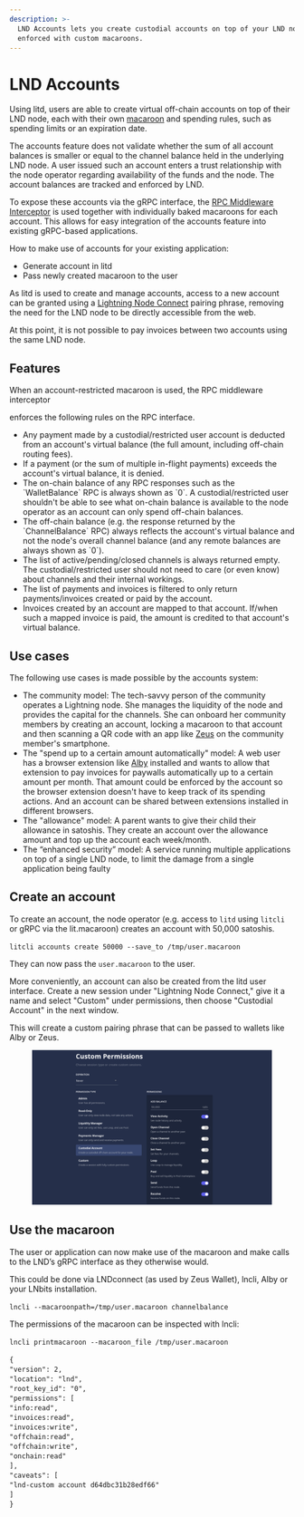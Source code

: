 ```yaml
---
description: >-
  LND Accounts lets you create custodial accounts on top of your LND node
  enforced with custom macaroons.
---
```


# LND Accounts

Using litd, users are able to create virtual off-chain accounts on top of their LND node, each with their own [macaroon](../../the-lightning-network/lsat/macaroons.md) and spending rules, such as spending limits or an expiration date.

The accounts feature does not validate whether the sum of all account balances is smaller or equal to the channel balance held in the underlying LND node. A user issued such an account enters a trust relationship with the node operator regarding availability of the funds and the node. The account balances are tracked and enforced by LND.

To expose these accounts via the gRPC interface, the [RPC Middleware Interceptor](../lnd/rpc-middleware-interceptor.md) is used together with individually baked macaroons for each account. This allows for easy integration of the accounts feature into existing gRPC-based applications.

How to make use of accounts for your existing application:

* Generate account in litd
* Pass newly created macaroon to the user

As litd is used to create and manage accounts, access to a new account can be granted using a [Lightning Node Connect](lightning-node-connect.md) pairing phrase, removing the need for the LND node to be directly accessible from the web.

At this point, it is not possible to pay invoices between two accounts using the same LND node.

## Features <a href="#docs-internal-guid-4dd1448a-7fff-b044-815c-f042b0885742" id="docs-internal-guid-4dd1448a-7fff-b044-815c-f042b0885742"></a>

When an account-restricted macaroon is used, the RPC middleware interceptor

enforces the following rules on the RPC interface.

* Any payment made by a custodial/restricted user account is deducted from an account's virtual balance (the full amount, including off-chain routing fees).
* If a payment (or the sum of multiple in-flight payments) exceeds the account's virtual balance, it is denied.
* The on-chain balance of any RPC responses such as the \`WalletBalance\` RPC is always shown as \`0\`. A custodial/restricted user shouldn't be able to see what on-chain balance is available to the node operator as an account can only spend off-chain balances.
* The off-chain balance (e.g. the response returned by the \`ChannelBalance\` RPC) always reflects the account's virtual balance and not the node's overall channel balance (and any remote balances are always shown as \`0\`).
* The list of active/pending/closed channels is always returned empty. The custodial/restricted user should not need to care (or even know) about channels and their internal workings.
* The list of payments and invoices is filtered to only return payments/invoices created or paid by the account.
* Invoices created by an account are mapped to that account. If/when such a mapped invoice is paid, the amount is credited to that account's virtual balance.

## Use cases <a href="#docs-internal-guid-69172a1f-7fff-fd6c-17ca-dcf7d9939389" id="docs-internal-guid-69172a1f-7fff-fd6c-17ca-dcf7d9939389"></a>

The following use cases is made possible by the accounts system:

* The community model: The tech-savvy person of the community operates a Lightning node. She manages the liquidity of the node and provides the capital for the channels. She can onboard her community members by creating an account, locking a macaroon to that account and then scanning a QR code with an app like [Zeus](https://github.com/ZeusLN/zeus) on the community member's smartphone.
* The "spend up to a certain amount automatically" model: A web user has a browser extension like [Alby](https://getalby.com/) installed and wants to allow that extension to pay invoices for paywalls automatically up to a certain amount per month. That amount could be enforced by the account so the browser extension doesn't have to keep track of its spending actions. And an account can be shared between extensions installed in different browsers.
* The "allowance" model: A parent wants to give their child their allowance in satoshis. They create an account over the allowance amount and top up the account each week/month.
* The “enhanced security” model: A service running multiple applications on top of a single LND node, to limit the damage from a single application being faulty

## Create an account <a href="#docs-internal-guid-587703e5-7fff-5b2b-8389-3bd9e7bf6d0b" id="docs-internal-guid-587703e5-7fff-5b2b-8389-3bd9e7bf6d0b"></a>

To create an account, the node operator (e.g. access to `litd` using `litcli` or gRPC via the lit.macaroon) creates an account with 50,000 satoshis.

`litcli accounts create 50000 --save_to /tmp/user.macaroon`

They can now pass the `user.macaroon` to the user.

More conveniently, an account can also be created from the litd user interface. Create a new session under "Lightning Node Connect," give it a name and select "Custom" under permissions, then choose "Custodial Account" in the next window.

This will create a custom pairing phrase that can be passed to wallets like Alby or Zeus.

<figure><img src="../../.gitbook/assets/Screenshot 2023-02-16 at 13-09-47 Lightning Terminal.png" alt=""><figcaption></figcaption></figure>

## Use the macaroon <a href="#docs-internal-guid-865e004c-7fff-dfcd-f889-35d1e9a271b2" id="docs-internal-guid-865e004c-7fff-dfcd-f889-35d1e9a271b2"></a>

The user or application can now make use of the macaroon and make calls to the LND’s gRPC interface as they otherwise would.

This could be done via LNDconnect (as used by Zeus Wallet), lncli, Alby or your LNbits installation.

`lncli --macaroonpath=/tmp/user.macaroon channelbalance`

The permissions of the macaroon can be inspected with lncli:

`lncli printmacaroon --macaroon_file /tmp/user.macaroon`

`{`\
&#x20;    `"version": 2,`\
&#x20;    `"location": "lnd",`\
&#x20;    `"root_key_id": "0",`\
&#x20;    `"permissions": [`\
&#x20;            `"info:read",`\
&#x20;            `"invoices:read",`\
&#x20;            `"invoices:write",`\
&#x20;            `"offchain:read",`\
&#x20;            `"offchain:write",`\
&#x20;            `"onchain:read"`\
&#x20;    `],`\
&#x20;    `"caveats": [`\
&#x20;            `"lnd-custom account d64dbc31b28edf66"`\
&#x20;    `]`\
`}`
